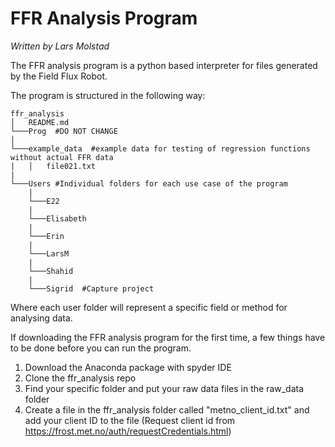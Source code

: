 FFR Analysis Program
=======================================
_Written by Lars Molstad_

The FFR analysis program is a python based interpreter for files generated by the Field Flux Robot. 

The program is structured in the following way:

```
ffr_analysis
│   README.md   
└───Prog  #DO NOT CHANGE
│      
└───example_data  #example data for testing of regression functions without actual FFR data
|   │   file021.txt
|
└───Users #Individual folders for each use case of the program 
    |
    └───E22 
    |
    └───Elisabeth
    |
    └───Erin
    |
    └───LarsM
    |
    └───Shahid
    |
    └───Sigrid  #Capture project
```

Where each user folder will represent a specific field or method for analysing data. 

If downloading the FFR analysis program for the first time, a few things have to be done before you can run the program. 
1. Download the Anaconda package with spyder IDE
2. Clone the ffr_analysis repo
3. Find your specific folder and put your raw data files in the raw_data folder 
4. Create a file in the ffr_analysis folder called "metno_client_id.txt" and add your client ID to the file (Request client id from https://frost.met.no/auth/requestCredentials.html)
